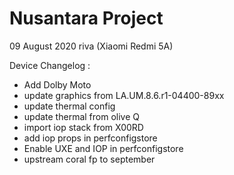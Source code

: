 # Nusantara Project

09 August 2020
riva (Xiaomi Redmi 5A)

Device Changelog :
- Add Dolby Moto
- update graphics from LA.UM.8.6.r1-04400-89xx
- update thermal config 
- update thermal from olive Q
- import iop stack from X00RD
- add iop props in perfconfigstore
- Enable UXE and IOP in perfconfigstore 
- upstream coral fp to september